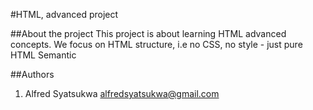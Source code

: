#HTML, advanced project

##About the project
This project is about learning HTML advanced concepts.
We focus on HTML structure, i.e no CSS, no style - just pure HTML Semantic

##Authors
1. Alfred Syatsukwa <alfredsyatsukwa@gmail.com>